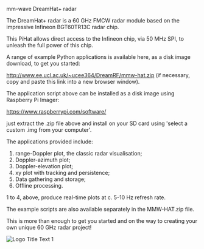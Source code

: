 mm-wave DreamHat+ radar

The DreamHat+ radar is a 60 GHz FMCW radar module based on the impressive Infineon BGT60TR13C radar chip.

This PiHat allows direct access to the Infineon chip, via 50 MHz SPI, to unleash the full power of this chip.

A range of example Python applications is available here, as a disk image download, to get you started:

http://www.ee.ucl.ac.uk/~ucee364/DreamRF/mmw-hat.zip (if necessary, copy and paste this link into a new browser window).

The application script above can be installed as a disk image using Raspberry Pi Imager:

https://www.raspberrypi.com/software/

just extract the .zip file above and install on your SD card using 'select a custom .img from your computer'.

The applications provided include:

1. range-Doppler plot, the classic radar visualisation;
2. Doppler-azimuth plot;
3. Doppler-elevation plot;
4. xy plot with tracking and persistence;
5. Data gathering and storage;
6. Offline processing.

1 to 4, above, produce real-time plots at c. 5-10 Hz refresh rate.

The example scripts are also available separately in the MMW-HAT.zip file.

This is more than enough to get you started and on the way to creating your own unique 60 GHz radar project!

![](http://www.ee.ucl.ac.uk/~ucee364/DreamRF/radarpic.jpg "Logo Title Text 1")
